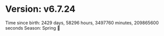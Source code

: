 # Version: v6.7.24
Time since birth: 2429 days, 58296 hours, 3497760 minutes, 209865600 seconds
Season: Spring 🌸

